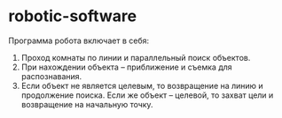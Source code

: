 # robotic-software
Программа робота включает в себя:
1. Проход комнаты по линии и параллельный поиск объектов.
2. При нахождении объекта – приближение и съемка для распознавания. 
3. Если объект не является целевым, то возвращение на линию и продолжение поиска. Если же объект – целевой, то захват цели и возвращение на начальную точку.

